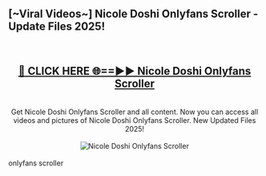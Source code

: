 <h2>[~Viral Videos~] Nicole Doshi Onlyfans Scroller - Update Files 2025!</h2>
<br>
<div align="center">
<h2><a href="https://betterlinks.top/A2PfLJ" rel="nofollow">🔴 CLICK HERE 🌐==►► Nicole Doshi Onlyfans Scroller</a></h2>
<br>
Get Nicole Doshi Onlyfans Scroller and all content. Now you can access all videos and pictures of Nicole Doshi Onlyfans Scroller. New Updated Files 2025!
<br>
<br>
<a href="https://betterlinks.top/A2PfLJ" rel="nofollow" data-target="animated-image.originalLink"><img src="https://i.ibb.co.com/WyWwxjT/player-gif2.gif" alt="Nicole Doshi Onlyfans Scroller" style="max-width: 100%; display: inline-block;" data-target="animated-image.originalImage"></a>
</div>
<br>
onlyfans scroller